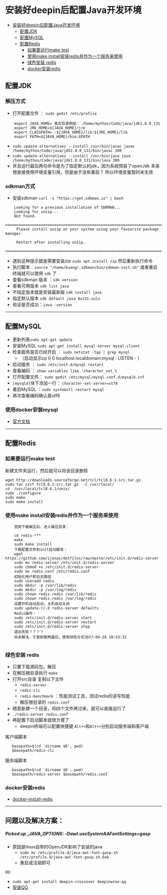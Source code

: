 # 安装好deepin后配置Java开发环境

- [安装好deepin后配置Java开发环境](#%E5%AE%89%E8%A3%85%E5%A5%BDdeepin%E5%90%8E%E9%85%8D%E7%BD%AEjava%E5%BC%80%E5%8F%91%E7%8E%AF%E5%A2%83)
    - [配置JDK](#%E9%85%8D%E7%BD%AEjdk)
    - [配置MySQL](#%E9%85%8D%E7%BD%AEmysql)
    - [配置Redis](#%E9%85%8D%E7%BD%AEredis)
        - [如果要运行make test](#%E5%A6%82%E6%9E%9C%E8%A6%81%E8%BF%90%E8%A1%8Cmaketest)
        - [使用make install安装redis并作为一个服务来使用](#%E4%BD%BF%E7%94%A8makeinstall%E5%AE%89%E8%A3%85redis%E5%B9%B6%E4%BD%9C%E4%B8%BA%E4%B8%80%E4%B8%AA%E6%9C%8D%E5%8A%A1%E6%9D%A5%E4%BD%BF%E7%94%A8)
        - [绿色安装 redis](#%E7%BB%BF%E8%89%B2%E5%AE%89%E8%A3%85redis)
        - [docker安装redis](#docker%E5%AE%89%E8%A3%85redis)

## 配置JDK
### 解压方式
- 打开配置文件 ： `sudo gedit /etc/profile`
```
	export JAVA_HOME= 真实目录例如： /home/mythos/Code/java/jdk1.8.0_131
    export JRE_HOME=${JAVA_HOME}/jre
	export CLASSPATH=.:${JAVA_HOME}/lib:${JRE_HOME}/lib
	export PATH=${JAVA_HOME}/bin:$PATH
```
- `sudo update-alternatives --install /usr/bin/javac javac /home/mythos/Code/java/jdk1.8.0_131/bin/javac 300`
- `sudo update-alternatives --install /usr/bin/java java /home/mythos/Code/java/jdk1.8.0_131/bin/java 300`
- 并且运行最后两句命令是为了指定默认的jdk，因为系统预装了openJdk 本来想直接使用环境变量引用，但是由于没有重启？ 所以环境变量暂时未生效
### sdkman方式
- 安装sdkman `curl -s "https://get.sdkman.io" | bash`
```
    Looking for a previous installation of SDKMAN...
    Looking for unzip...
    Not found.
    ======================================================================================================
     Please install unzip on your system using your favourite package manager.

     Restart after installing unzip.
    ======================================================================================================

```
- 遇到这种提示就是需要安装zip `sudo apt install zip` 然后重新执行命令
- 执行脚本：`source "/home/kuang/.sdkman/bin/sdkman-init.sh"` 或者重启终端就可以使用 `sdk` 了
- 查看sdkman 版本 ：`sdk version`
- 查看可用版本 `sdk list java ` 
- 不指定版本就是安装最新版 `sdk install java` 
- 指定默认版本 `sdk default java 8u131-zulu`
- 验证是否成功：`java -version`

********************************
## 配置MySQL
- 更新列表` sudo apt-get update `
- 安装MySQL `sudo apt-get install mysql-server mysql-client`
- 检查服务是否已经开启 ： `sudo netstat -tap | grep mysql `
	- （启动显示cp 0 0 localhost.localdomain:mysql *:* LISTEN - ）
- 启动服务 ： `sudo /etc/init.d/mysql restart `
- 查看编码 ： `show variables like 'character_set_%`
- 打开配置文件： `sudo gedit /etc/mysql/mysql.conf.d/mysqld.cnf`
- `[mysqld]`块下添加一行： `character-set-server=utf8`
- 重启MySQL ：`sudo systemctl restart mysql`
- 再次查看编码确认是utf8
### 使用docker安装mysql
- [官方文档](https://hub.docker.com/_/mysql/)

**************************************
## 配置Redis
### 如果要运行make test
新建文件夹运行，然后就可以将该目录删除
```
wget http://downloads.sourceforge.net/tcl/tcl8.6.1-src.tar.gz
sudo tar xzvf tcl8.6.1-src.tar.gz  -C /usr/local/
cd  /usr/local/tcl8.6.1/unix/
sudo ./configure
sudo make
sudo make install
```
### 使用make install安装redis并作为一个服务来使用
```
    官网下载解压后，进入解压目录：

    cd redis-***
    make
    sudo make install
    下载配置文件和init启动脚本：
    wget https://github.com/ijonas/dotfiles/raw/master/etc/init.d/redis-server
    sudo mv redis-server /etc/init.d/redis-server
    sudo chmod +x /etc/init.d/redis-server
    sudo mv redis.conf /etc/redis.conf
    初始化用户和日志路径
    sudo useradd redis
    sudo mkdir -p /var/lib/redis
    sudo mkdir -p /var/log/redis
    sudo chown redis.redis /var/lib/redis
    sudo chown redis.redis /var/log/redis
    设置开机自动启动，关机自动关闭
    sudo update-rc.d redis-server defaults
    Redis操作：
    sudo /etc/init.d/redis-server start
    sudo /etc/init.d/redis-server restart
    sudo /etc/init.d/redis-server stop
    退出失败？？？？ 
    尚未解决，于是卸载两遍后，使用绿色方式2017-04-28 10:53:32
    
```

### 绿色安装 redis
- 只要下载源码包，解压
- 在解压根目录执行 `make`
- 打开src目录 复制以下文件
    - `redis-server`
    - `redis-cli`
    - `redis-benchmark` ：性能测试工具，测试redis的读写性能
    - 解压根目录的 `redis.conf`
- 随意新建一个目录，将四个文件拷过来，就可以直接运行了
- `./redis-server redis.conf`
- 再配置下启动脚本就很方便了 
    - deepin终端可以配置快捷键 `Alt+<`和`Alt+>`分别启动服务端和客户端
 
 客户端脚本
 ```
    basepath=$(cd `dirname $0`; pwd)
    $basepath/redis-cli
 ```
 服务端脚本
 ```
    basepath=$(cd `dirname $0`; pwd)
    $basepath/redis-server $basepath/redis.conf
 ```
 
### docker安装redis
- [docker-install-redis](https://github.com/Kuangcp/Notes/blob/master/TXT/Linux/Docker.md)


*********************************

## 问题以及解决方案：
##### Picked up _JAVA_OPTIONS: -Dawt.useSystemAAFontSettings=gasp
- 原因是linux自带的OpenJDK影响了安装的java
    - `sudo mv /etc/profile.d/java-awt-font-gasp.sh /etc/profile.d/java-awt-font-gasp.sh.bak`
    - 重启或注销即可

`QQ:`
- `sudo apt-get install deepin-crossover deepinwine-qq`
- [安装QQ](https://www.findhao.net/easycoding/1748)


